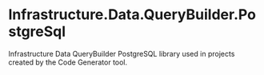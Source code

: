 # Infrastructure.Data.QueryBuilder.PostgreSql
Infrastructure Data QueryBuilder PostgreSQL library used in projects created by the Code Generator tool. 
